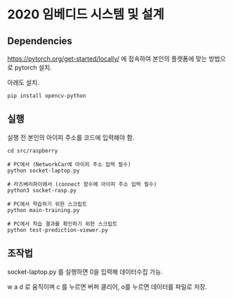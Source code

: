 # 2020 임베디드 시스템 및 설계

## Dependencies

https://pytorch.org/get-started/locally/ 에 접속하여 본인의 플랫폼에 맞는 방법으로 pytorch 설치.

아래도 설치.

```
pip install opencv-python
```

## 실행

실행 전 본인의 아이피 주소를 코드에 입력해야 함.

```
cd src/raspberry

# PC에서 (NetworkCar에 아이피 주소 입력 필수)
python socket-laptop.py

# 라즈베리파이에서 (connect 함수에 아이피 주소 입력 필수)
python3 socket-rasp.py

# PC에서 학습하기 위한 스크립트
python main-training.py

# PC에서 학습 결과를 확인하기 위한 스크립트
python test-prediction-viewer.py

```

## 조작법

socket-laptop.py 를 실행하면 0을 입력해 데이터수집 가능.

w a d 로 움직이며 c 를 누르면 버퍼 클리어, o를 누르면 데이터를 파일로 저장.

